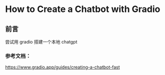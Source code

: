 # How to Create a Chatbot with Gradio

## 前言

尝试用 gradio 搭建一个本地 chatgpt

### 参考文档：

https://www.gradio.app/guides/creating-a-chatbot-fast